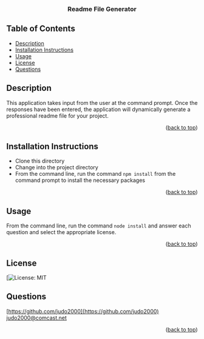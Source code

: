 <div id="top"></div>
    <h3 align="center">Readme File Generator</h3>

  ## Table of Contents
  * [Description](#description)
  * [Installation Instructions](#installation-instructions)
  * [Usage](#usage)
  * [License](#license)
  * [Questions](#questions)
  
  
  ## Description
  This application takes input from the user at the command prompt.  Once the responses have been entered, the application will dynamically generate a professional readme file for your project.
  <p align="right">(<a href="#top">back to top</a>)</p>

  ## Installation Instructions
  
  <ul><li>Clone this directory</li>
  <li>Change into the project directory</li>
  <li>From the command line, run the command <code>npm install</code>     
  from the command prompt to install the necessary packages</li></ul>
  <p align="right">(<a href="#top">back to top</a>)</p>
  
  ## Usage
  
  From the command line, run the command ```node install``` and answer each question and select the appropriate license.
  
  <p align="right">(<a href="#top">back to top</a>)</p>
  
  ## License
  
  [![License: MIT](https://img.shields.io/badge/license-MIT-blue.svg)
    
  ## Questions
  [https://github.com/judo2000](https://github.com/judo2000)
  [judo2000@comcast.net](judo2000@comcast.net)
  <p align="right">(<a href="#top">back to top</a>)</p>